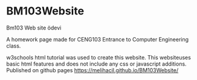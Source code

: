 # BM103Website
Bm103 Web site ödevi

A homework page made for CENG103 Entrance to Computer Engineering class.

w3schools html tutorial was used to create this website. This websiteuses basic html features and does not include any css or javascript additions. 
Published on github pages 
https://melihacil.github.io/BM103Website/
